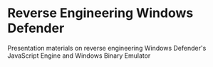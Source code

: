 # Reverse Engineering Windows Defender

Presentation materials on reverse engineering Windows Defender's JavaScript Engine and Windows Binary Emulator
